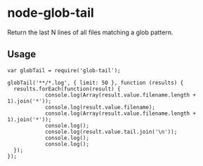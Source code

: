 # node-glob-tail
Return the last N lines of all files matching a glob pattern.

## Usage
    var globTail = require('glob-tail');
  
    globTail('**/*.log', { limit: 50 }, function (results) {
      results.forEach(function(result) {
				console.log(Array(result.value.filename.length + 1).join('*'));
				console.log(result.value.filename);
				console.log(Array(result.value.filename.length + 1).join('*'));
				console.log();
				console.log(result.value.tail.join('\n'));
				console.log();
				console.log();
      });
    });
